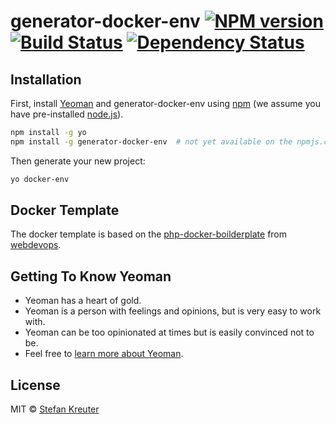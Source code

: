 # generator-docker-env [![NPM version][npm-image]][npm-url] [![Build Status][travis-image]][travis-url] [![Dependency Status][daviddm-image]][daviddm-url]
> 

## Installation

First, install [Yeoman](http://yeoman.io) and generator-docker-env using [npm](https://www.npmjs.com/) (we assume you have pre-installed [node.js](https://nodejs.org/)).

```bash
npm install -g yo
npm install -g generator-docker-env  # not yet available on the npmjs.com repository
```

Then generate your new project:

```bash
yo docker-env
```

## Docker Template

The docker template is based on the [php-docker-boilderplate](https://github.com/webdevops/php-docker-boilerplate) from [webdevops](https://webdevops.io/).

## Getting To Know Yeoman

 * Yeoman has a heart of gold.
 * Yeoman is a person with feelings and opinions, but is very easy to work with.
 * Yeoman can be too opinionated at times but is easily convinced not to be.
 * Feel free to [learn more about Yeoman](http://yeoman.io/).

## License

MIT © [Stefan Kreuter](https://kreutix.de/)


[npm-image]: https://badge.fury.io/js/generator-docker-env.svg
[npm-url]: https://npmjs.org/package/generator-docker-env
[travis-image]: https://travis-ci.org/kreutix/generator-docker-env.svg?branch=master
[travis-url]: https://travis-ci.org/kreutix/generator-docker-env
[daviddm-image]: https://david-dm.org/kreutix/generator-docker-env.svg?theme=shields.io
[daviddm-url]: https://david-dm.org/kreutix/generator-docker-env
